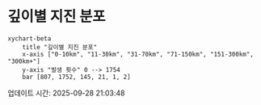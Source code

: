 # 깊이별 지진 분포

```mermaid
xychart-beta
    title "깊이별 지진 분포"
    x-axis ["0-10km", "11-30km", "31-70km", "71-150km", "151-300km", "300km+"]
    y-axis "발생 횟수" 0 --> 1754
    bar [807, 1752, 145, 21, 1, 2]
```

업데이트 시간: 2025-09-28 21:03:48
